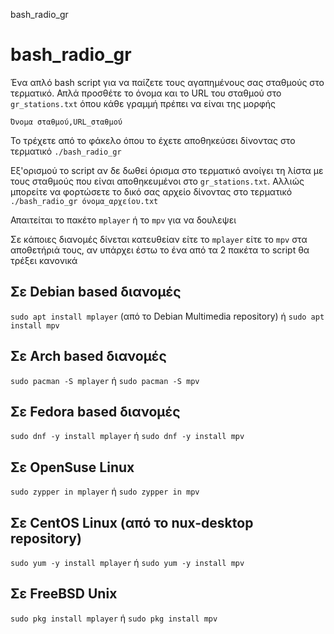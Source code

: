 bash_radio_gr

# bash_radio_gr
Ένα απλό bash script για να παίζετε τους αγαπημένους σας σταθμούς στο τερματικό. Απλά προσθέτε το όνομα και το URL του σταθμού στο ```gr_stations.txt``` όπου κάθε γραμμή πρέπει να είναι της μορφής 

```Όνομα σταθμού,URL_σταθμού```

Το τρέχετε από το φάκελο όπου το έχετε αποθηκεύσει δίνοντας στο τερματικό
```./bash_radio_gr```

Εξ'ορισμού το script αν δε δωθεί όρισμα στο τερματικό ανοίγει τη λίστα με τους σταθμούς που είναι αποθηκευμένοι στο ```gr_stations.txt```. Αλλιώς μπορείτε να φορτώσετε το δικό σας αρχείο δίνοντας στο τερματικό 
```./bash_radio_gr όνομα_αρχείου.txt```

Απαιτείται το πακέτο ```mplayer``` ή το ```mpv``` για να δουλεψει

Σε κάποιες διανομές δίνεται κατευθείαν είτε το ```mplayer``` είτε το ```mpv``` στα αποθετήριά τους, αν υπάρχει έστω το ένα από τα 2 πακέτα το script θα τρέξει κανονικά

## Σε Debian based διανομές
```sudo apt install mplayer``` (από το Debian Multimedia repository) ή ```sudo apt install mpv```
## Σε Arch based διανομές
```sudo pacman -S mplayer``` ή ```sudo pacman -S mpv```
## Σε Fedora based διανομές
```sudo dnf -y install mplayer``` ή ```sudo dnf -y install mpv```
## Σε OpenSuse Linux
```sudo zypper in mplayer``` ή ```sudo zypper in mpv```
## Σε CentOS Linux (από το nux-desktop repository)
```sudo yum -y install mplayer``` ή ```sudo yum -y install mpv```
## Σε FreeBSD Unix
```sudo pkg install mplayer``` ή ```sudo pkg install mpv```
